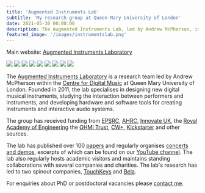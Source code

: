 ```yaml
---
title: 'Augmented Instruments Lab'
subtitle: 'My research group at Queen Mary University of London'
date: 2021-05-30 00:00:00
description: The Augmented Instruments Lab, led by Andrew McPherson, is part of QMUL's Centre for Digital Music.
featured_image: '/images/instrumentslab.png'
---
```


Main website: [Augmented Instruments Laboratory](http://instrumentslab.org)
<div class="gallery" data-columns="3">
	<img src="/images/instrumentslab/chanter.jpg">
	<img src="/images/instrumentslab/strummi.jpg">
	<img src="/images/instrumentslab/svampolin.jpg">
	<img src="/images/instrumentslab/belamini.jpg">
	<img src="/images/instrumentslab/mrp-aberystwyth.jpg">
	<img src="/images/instrumentslab/prismbell.jpg">
	<img src="/images/instrumentslab/dbox_small.jpg">
	<img src="/images/instrumentslab/craft-materials.jpg">
	<img src="/images/instrumentslab/touchkeys.jpg">
</div>

The [Augmented Instruments Laboratory](http://instrumentslab.org) is a research team led by Andrew McPherson within the [Centre for Digital Music](http://c4dm.eecs.qmul.ac.uk) at Queen Mary University of London. Founded in 2011, the lab specialises in designing new digital musical instruments, studying the interaction between performers and instruments, and developing hardware and software tools for creating instruments and interactive audio systems.

The group has received funding from [EPSRC](http://epsrc.ukri.org), [AHRC](http://ahrc.ukri.org), [Innovate UK](https://www.ukri.org/councils/innovate-uk/), the [Royal Academy of Engineering](http://raeng.org.uk) the [OHMI Trust](http://ohmi.org.uk), [CW+](https://www.cwplus.org.uk), [Kickstarter](https://www.kickstarter.com/projects/instrumentslab/touchkeys-multi-touch-musical-keyboard) and other sources.

The lab has published over 100 [papers](http://instrumentslab.org/publications) and regularly organises [concerts and demos](http://instrumentslab.org/news/), excerpts of which can be found on our [YouTube channel](https://www.youtube.com/AugmentedInstrumentsLab). The lab also regularly hosts academic visitors and maintains standing collaborations with several companies and charities. The lab's research has led to two spinout companies, [TouchKeys](http://touchkeys.co.uk) and [Bela](http://bela.io).

For enquiries about PhD or postdoctoral vacancies please [contact me](/contact).